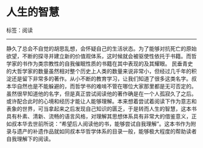 # 人生的智慧

标签：阅读

---

静久了总会不自觉的胡思乱想，会怀疑自己的生活状态。为了能够对抗死亡的原始欲望，不断的探寻并建立新的价值观体系，这时候就会被驱使性依托于书籍。而哲学家的书作为类宗教性的自我催眠性质的书籍在其中表现的及其耀眼。
民垂青史的大哲学家的数量虽然相对整个历史上人类的数量来说非常小，但经过几千年的积淀还是留下非常多的著作。从小不断的教育学习，让我们知道了很多这类名字。叔本华自然也是不能躲避的，而哲学书的难啃不管在哪位大家那里都是无可否定的。
虽然很早知道他的名字，但是真正尝试阅读他的著作确是在一个人孤寂久了之后。或许配合此时的心境和经历才能让人能够理解。本来想着尝试着阅读下作为意志和表象的世界，可当拿起来之后发现自己知识的匮乏，于是转而人生的智慧，这本书具有朴素、清新、流畅的语言风格，对理解其思想体系具有非常大的借鉴意义，正如叔本华去世前所说：“希望后人阅读他的书，能够尝试自我理解”。这本书作为附录与遗产的补遗作品就如同叔本华哲学体系的目录一般，能够极大程度的帮助读者自我理解下的阅读。
